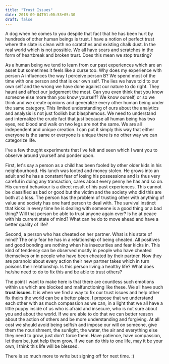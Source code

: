 ```yaml
---
title: "Trust Issues"
date: 2018-09-04T01:00:53+05:30
draft: false
---
```


A dog when he comes to you despite that fact that he has been hurt by hundreds of other human beings is trust. I have a notion of perfect trust where the slate is clean with no scratches and existing chalk dust. In the real world which is not possible. We all have scars and scratches in the form of heartbreak and broken trust. Does this mean we stop trusting?

As a human being we tend to learn from our past experiences which are an asset but sometimes it feels like a curse too. Why does my experience with person A influences the way I perceive person B? We spend most of the time with one person and that is our own self. The lies we have told to our own self and the wrong we have done against our nature to do right. They haunt and affect our judgement the most. Can you even think that you know someone else more than you know yourself? We know ourself, or so we think and we create opinions and generalize every other human being under the same category. This limited understanding of ours about the analytics and analysis is not just foolish but blasphemous. We need to understand and internalize the crude fact that just because all human being has two eyes, red blood and walk on two legs are not the same. We are all independent and unique creation. I can put it simply this way that either everyone is the same or everyone is unique there is no other way we can categorize life.

I've a few thought experiments that I've felt and seen which I want you to observe around yourself and ponder upon.

First, let's say a person as a child has been fooled by other older kids in his neighbourhood. His lunch was looted and money stolen. He grows into an adult and he has a constant fear of losing his possessions and is thus very careful in doing any transaction, cares about every penny he has and so on. His current behaviour is a direct result of his past experiences. This cannot be classified as bad or good but the victim and the society who did this are both at a loss. The person has the problem of trusting other with anything of value and society has one hard person to deal with. The survival instinct that kicks in every time he is dealing with someone is a good thing or a bad thing? Will that person be able to trust anyone again ever? Is he at peace with his current state of mind? What can he do to move ahead and have a better quality of life?

Second, a person who has cheated on her partner. What is his state of mind? The only fear he has in a relationship of being cheated. All positives and good bonding are nothing when his insecurities and fear kicks in. This kind of tendency can be observed mostly in people who have cheated themselves or in people who have been cheated by their partner. Now they are paranoid about every action their new partner takes which in turn poisons their relationship. Is this person living a healthy life? What does he/she need to do to fix this and be able to trust others?

The point I want to make here is that there are countless such emotions within us which are blocked and malfunctioning like these. We all have such **trust issues**. It is when we find a way to fix our trust issues and help other fix theirs the world can be a better place. I propose that we understand each other with as much compassion as we can, in a light that we all have a little puppy inside of us who is afraid and insecure, who is not sure about you and about the world. If we are able to do that we can better reason about the action of others and be more understanding and forgiving. At all cost we should avoid being selfish and impose our will on someone, give them the nourishment, the sunlight, the water, the air and everything else they need to grow, just don't force them. Have patience, have compassion, let them be, just help them grow. If we can do this to one life, may it be your own, I think this life will be blessed.

There is so much more to write but signing off for next time. :)